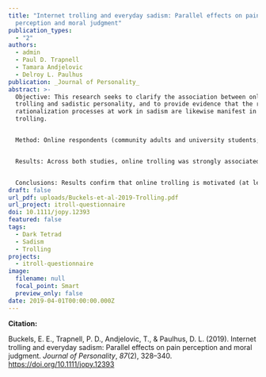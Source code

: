 ```yaml
---
title: "Internet trolling and everyday sadism: Parallel effects on pain
  perception and moral judgment"
publication_types:
  - "2"
authors:
  - admin
  - Paul D. Trapnell
  - Tamara Andjelovic
  - Delroy L. Paulhus
publication: _Journal of Personality_
abstract: >-
  Objective: This research seeks to clarify the association between online
  trolling and sadistic personality, and to provide evidence that the reward and
  rationalization processes at work in sadism are likewise manifest in online
  trolling.


  Method: Online respondents (community adults and university students; total N = 1,715) completed self‐report measures of personality and trolling behavior. They subsequently engaged in one of two judgment tasks. In Study 1, respondents viewed stimuli depicting scenes of emotional/physical suffering and provided ratings of (a) perceived pain intensity and (b) pleasure experienced while viewing the photos. In Study 2, the iTroll questionnaire was developed and validated. It was then administered alongside a moral judgment task.


  Results: Across both studies, online trolling was strongly associated with a sadistic personality profile. Moreover, sadism and trolling predicted identical patterns of pleasure and harm minimization. The incremental contribution of sadism was sustained even when controlling for broader antisocial tendencies (i.e., the Dark Triad, callous‐unemotionality, and trait aggression).


  Conclusions: Results confirm that online trolling is motivated (at least in part) by sadistic tendencies. Coupled with effective rationalization mechanisms, sadistic pleasure can be consummated in such everyday behaviors as online trolling.
draft: false
url_pdf: uploads/Buckels-et-al-2019-Trolling.pdf
url_project: itroll-questionnaire
doi: 10.1111/jopy.12393
featured: false
tags:
  - Dark Tetrad
  - Sadism
  - Trolling
projects:
  - itroll-questionnaire
image:
  filename: null
  focal_point: Smart
  preview_only: false
date: 2019-04-01T00:00:00.000Z
---
```

**Citation:**

Buckels, E. E., Trapnell, P. D., Andjelovic, T., & Paulhus, D. L. (2019). Internet trolling and everyday sadism: Parallel effects on pain perception and moral judgment. _Journal of Personality_, _87_(2), 328–340. https://doi.org/10.1111/jopy.12393
